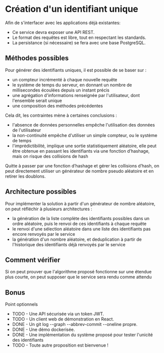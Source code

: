 # Création d'un identifiant unique

Afin de s'interfacer avec les applications déjà existantes:
- Ce service devra exposer une API REST.
- Le format des requêtes est libre, tout en respectant les standards.
- La persistance (si nécessaire) se fera avec une base PostgreSQL.

## Méthodes possibles
Pour générer des identifiants uniques, il est possible de se baser sur :
 - un compteur incrémenté à chaque nouvelle requête
 - le système de temps du serveur, en donnant un nombre de millisecondes écoulées depuis un instant précis
 - une agrégation d'informations renseignée par l'utilisateur, dont l'ensemble serait unique
 - une composition des méthodes précédentes
  
Cela dit, les contraintes mène à certaines conclusions :
 - l'absence de données personnelles empêche l'utilisation des données de l'utilisateur
 - la non-continuité empêche d'utiliser un simple compteur, ou le système de temps
 - l'imprédictibilité, implique une sortie statistiquement aléatoire, 
 elle peut être obtenue en passant les identifiants via une fonction d’hashage, mais on risque des collisions de hash
 
Quitte à passer par une fonction d’hashage et gérer les collisions d’hash, 
on peut directement utiliser un générateur de nombre pseudo aléatoire et en retirer les doublons.

## Architecture possibles
Pour implémenter la solution à partir d'un générateur de nombre aléatoire, on peut réfléchir à plusieurs architectures :
 - la génération de la liste complète des identifiants possibles dans un ordre aléatoire, puis le renvoi de ces identifiants à chaque requête
 - le renvoi d'une sélection aléatoire dans une liste des identifiants pas encore renvoyés par le service
 - la génération d'un nombre aléatoire, et deduplication à partir de l'historique des identifiants déjà renvoyés par le service

## Comment vérifier
Si on peut prouver que l'algorithme proposé fonctionne sur une étendue plus courte, on peut supposer que le service sera rendu comme attendu

## Bonus
Point optionnels
 - TODO - Une API sécurisée via un token JWT.
 - TODO - Un client web de démonstration en React.
 - DONE - Un git log --graph --abbrev-commit --oneline propre.
 - DONE - Une démo dockerisée.
 - DONE - Une implémentation du système proposé pour tester l'unicité des identifiants
 - TODO - Toute autre proposition est bienvenue !
